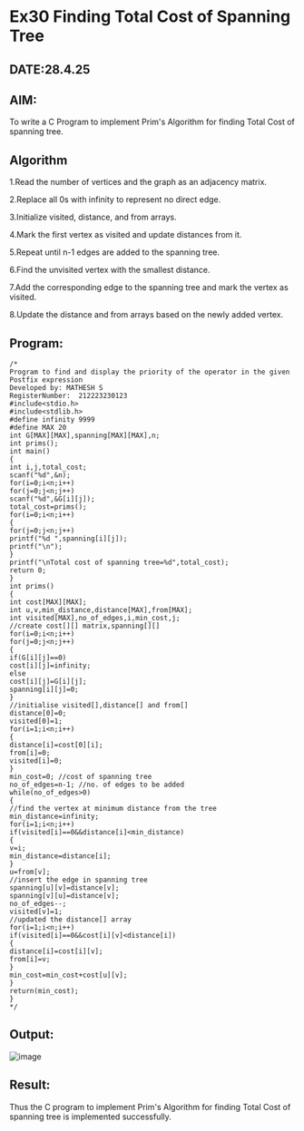 # Ex30 Finding Total Cost of Spanning Tree
## DATE:28.4.25
## AIM:
To write a C Program to implement Prim's Algorithm for finding Total Cost of spanning tree.
## Algorithm
1.Read the number of vertices and the graph as an adjacency matrix.

2.Replace all 0s with infinity to represent no direct edge.

3.Initialize visited, distance, and from arrays.

4.Mark the first vertex as visited and update distances from it.

5.Repeat until n-1 edges are added to the spanning tree.

6.Find the unvisited vertex with the smallest distance.

7.Add the corresponding edge to the spanning tree and mark the vertex as visited.

8.Update the distance and from arrays based on the newly added vertex.

## Program:
```
/*
Program to find and display the priority of the operator in the given Postfix expression
Developed by: MATHESH S
RegisterNumber:  212223230123
#include<stdio.h>
#include<stdlib.h>
#define infinity 9999
#define MAX 20
int G[MAX][MAX],spanning[MAX][MAX],n;
int prims();
int main()
{
int i,j,total_cost;
scanf("%d",&n);
for(i=0;i<n;i++)
for(j=0;j<n;j++)
scanf("%d",&G[i][j]);
total_cost=prims();
for(i=0;i<n;i++)
{
for(j=0;j<n;j++)
printf("%d ",spanning[i][j]);
printf("\n");
}
printf("\nTotal cost of spanning tree=%d",total_cost);
return 0;
}
int prims()
{
int cost[MAX][MAX];
int u,v,min_distance,distance[MAX],from[MAX];
int visited[MAX],no_of_edges,i,min_cost,j;
//create cost[][] matrix,spanning[][]
for(i=0;i<n;i++)
for(j=0;j<n;j++)
{
if(G[i][j]==0)
cost[i][j]=infinity;
else
cost[i][j]=G[i][j];
spanning[i][j]=0;
}
//initialise visited[],distance[] and from[]
distance[0]=0;
visited[0]=1;
for(i=1;i<n;i++)
{
distance[i]=cost[0][i];
from[i]=0;
visited[i]=0;
}
min_cost=0; //cost of spanning tree
no_of_edges=n-1; //no. of edges to be added
while(no_of_edges>0)
{
//find the vertex at minimum distance from the tree
min_distance=infinity;
for(i=1;i<n;i++)
if(visited[i]==0&&distance[i]<min_distance)
{
v=i;
min_distance=distance[i];
}
u=from[v];
//insert the edge in spanning tree
spanning[u][v]=distance[v];
spanning[v][u]=distance[v];
no_of_edges--;
visited[v]=1;
//updated the distance[] array
for(i=1;i<n;i++)
if(visited[i]==0&&cost[i][v]<distance[i])
{
distance[i]=cost[i][v];
from[i]=v;
}
min_cost=min_cost+cost[u][v];
}
return(min_cost);
}
*/
```

## Output:

![image](https://github.com/user-attachments/assets/b3fe210a-90e6-43da-8664-9c6516cd86ce)


## Result:
Thus the C program to implement Prim's Algorithm for finding Total Cost of spanning tree is implemented successfully.
